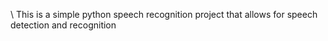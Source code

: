 \\ This is a simple python speech recognition project that allows for speech detection and recognition 
